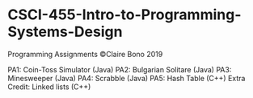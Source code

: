 # CSCI-455-Intro-to-Programming-Systems-Design
Programming Assignments ©Claire Bono 2019

PA1: Coin-Toss Simulator (Java)
PA2: Bulgarian Solitare (Java)
PA3: Minesweeper (Java)
PA4: Scrabble (Java)
PA5: Hash Table (C++)
Extra Credit: Linked lists (C++)
